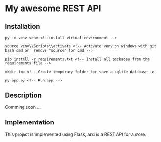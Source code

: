 # My awesome REST API

## Installation

```
py -m venv venv <!--install virtual environment -->

source venv\\Scripts\\activate <!-- Activate venv on windows with git bash cmd or  remove "source" for cmd -->

pip install -r requirements.txt <!-- Install all packages from the requirements file -->

mkdir tmp <!-- Create temporary folder for save a sqlite database-->

py app.py <!-- Run app -->

```

## Description

Comming soon ...

## Implementation

This project is implemented using Flask, and is a REST API for a store.
